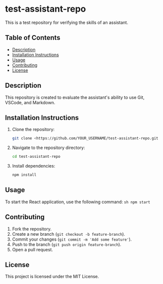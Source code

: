 # test-assistant-repo

This is a test repository for verifying the skills of an assistant.

## Table of Contents

- [Description](#description)
- [Installation Instructions](#installation-instructions)
- [Usage](#usage)
- [Contributing](#contributing)
- [License](#license)

## Description

This repository is created to evaluate the assistant's ability to use Git, VSCode, and Markdown.

## Installation Instructions

1. Clone the repository:
   ```sh
   git clone <https://github.com/YOUR_USERNAME/test-assistant-repo.git>
   ```
2. Navigate to the repository directory:
   ```sh
   cd test-assistant-repo
   ```
3. Install dependencies:
   ```sh
   npm install
   ```

## Usage

To start the React application, use the following command:
`sh
    npm start
    `

## Contributing

1. Fork the repository.
2. Create a new branch (`git checkout -b feature-branch`).
3. Commit your changes (`git commit -m 'Add some feature'`).
4. Push to the branch (`git push origin feature-branch`).
5. Open a pull request.

## License

This project is licensed under the MIT License.
